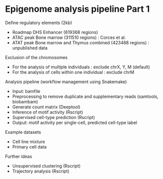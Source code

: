# Epigenome analysis pipeline Part 1


Define regulatory elements (2kb)
- Roadmap DHS Enhancer (619368 regions)
- ATAC peak Bone marrow (311510 regions) : Corces et al.
- ATAT peak Bone marrow and Thymus combined (423488 regions) : unpublished data


Exclusion of the chromosomes
- For the analysis of multiple individuals : exclude chrX, Y, M (default)
- For the analysis of cells within one individual : exclude chrM


Analysis pipeline (workflow management using Snakemake)
- Input: bamfile 
- Preprocessing to remove duplicate and supplementary reads (samtools, biobambam)
- Generate count matrix (Deeptool)
- Inference of motif activity (Rscript)
- Supervised cell-type prediction (Rscript)
- Output: motif activity per single-cell, predicted cell-type label


Example datasets
- Cell line mixture
- Primary cell data


Further ideas
- Unsupervised clustering (Rscript)
- Trajectory analysis (Rscript)
